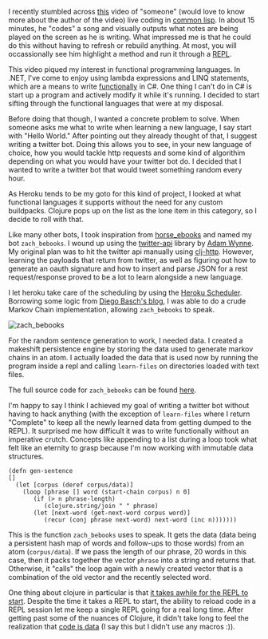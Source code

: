 I recently stumbled across [this](https://www.youtube.com/watch?v=xzTH_ZqaFKI) video of "someone" (would love to know more about the author of the video) live coding in [common lisp](https://common-lisp.net/). In about 15 minutes, he "codes" a song and visually outputs what notes are being played on the screen as he is writing. What impressed me is that he could do this without having to refresh or rebuild anything. At most, you will occassionally see him highlight a method and run it through a [REPL](http://en.wikipedia.org/wiki/Read%E2%80%93eval%E2%80%93print_loop).  

This video piqued my interest in functional programming languages. In .NET, I've come to enjoy using lambda expressions and LINQ statements, which are a means to write [functionally](http://www.codeproject.com/Articles/375166/Functional-programming-in-Csharp) in C#. One thing I can't do in C# is start up a program and actively modify it while it's running. I decided to start sifting through the functional languages that were at my disposal.

Before doing that though, I wanted a concrete problem to solve. When someone asks me what to write when learning a new language, I say start with "Hello World." After pointing out they already thought of that, I suggest writing a twitter bot. Doing this allows you to see, in your new language of choice, how you would tackle http requests and some kind of algorithim depending on what you would have your twitter bot do. I decided that I wanted to write a twitter bot that would tweet something random every hour.

As Heroku tends to be my goto for this kind of project, I looked at what functional languages it supports without the need for any custom buildpacks. Clojure pops up on the list as the lone item in this category, so I decide to roll with that.

Like many other bots, I took inspiration from [horse_ebooks](https://twitter.com/horse_ebooks) and named my bot `zach_bebooks`. I wound up using the [twitter-api](https://github.com/adamwynne/twitter-api) library by [Adam Wynne](https://github.com/adamwynne). My original plan was to hit the twitter api manually using [clj-http](https://github.com/dakrone/clj-http). However, learning the payloads that return from twitter, as well as figuring out how to generate an oauth signature and how to insert and parse JSON for a rest request/response proved to be a lot to learn alongside a new language.  

I let heroku take care of the scheduling by using the [Heroku Scheduler](https://devcenter.heroku.com/articles/scheduler). Borrowing some logic from [Diego Basch's blog](http://diegobasch.com/markov-chains-in-clojure-part-2-scaling-up), I was able to do a crude Markov Chain implementation, allowing `zach_bebooks` to speak.

![zach_bebooks](https://i.imgur.com/OcRFviQ.png)

For the random sentence generation to work, I needed data. I created a makeshift persistence engine by storing the data used to generate markov chains in an atom. I actually loaded the data that is used now by running the program inside a repl and calling `learn-files` on directories loaded with text files.  

The full source code for `zach_bebooks` can be found [here](https://github.com/zach-binary/zach_ebooks).  

I'm happy to say I think I achieved my goal of writing a twitter bot without having to hack anything (with the exception of `learn-files` where I return "Complete" to keep all the newly learned data from getting dumped to the REPL). It surprised me how difficult it was to write functionally without an imperative crutch. Concepts like appending to a list during a loop took what felt like an eternity to grasp because I'm now working with immutable data structures.

    (defn gen-sentence
    []
      (let [corpus (deref corpus/data)]
        (loop [phrase [] word (start-chain corpus) n 0]
           (if (> n phrase-length)
              (clojure.string/join " " phrase)
           (let [next-word (get-next-word corpus word)]
              (recur (conj phrase next-word) next-word (inc n)))))))
   
This is the function `zach_bebooks` uses to speak. It gets the data (data being a persistent hash map of words and follow-ups to those words) from an atom (`corpus/data`). If we pass the length of our phrase, 20 words in this case, then it packs together the vector `phrase` into a string and returns that. Otherwise, it "calls" the loop again with a newly created vector that is a combination of the old vector and the recently selected word.  

One thing about clojure in particular is that [it takes awhile for the REPL to start](http://martintrojer.github.io/clojure/2014/04/05/the-clojure-repl-a-blessing-and-a-curse/). Despite the time it takes a REPL to start, the ability to reload code in a REPL session let me keep a single REPL going for a real long time. After getting past some of the nuances of Clojure, it didn't take long to feel the realization that [code is data](http://java.dzone.com/articles/code-data-data-code) (I say this but I didn't use any macros :)).  

